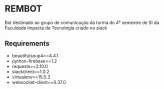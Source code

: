 # REMBOT
Bot destinado ao grupo de comunicação da turma do 4° semestre de SI da Faculdade Impacta de Tecnologia criado no slack

## Requirements
* beautifulsoup4==4.4.1
* python-firebase==1.2
* requests==2.10.0
* slackclient==1.0.2
* virtualenv==15.0.3
* websocket-client==0.37.0
